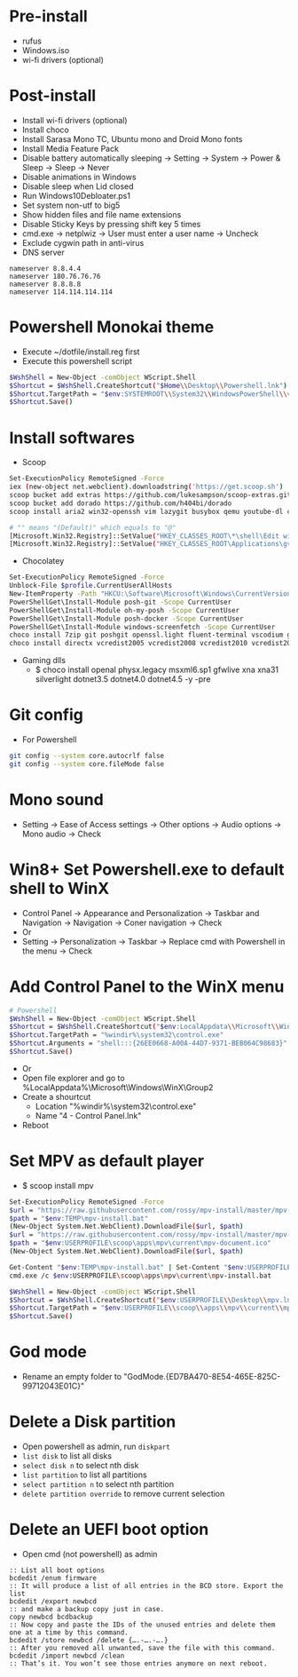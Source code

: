 Pre-install
=====
* rufus
* Windows.iso
* wi-fi drivers (optional)

Post-install
=====
* Install wi-fi drivers (optional)
* Install choco
* Install Sarasa Mono TC, Ubuntu mono and Droid Mono fonts
* Install Media Feature Pack
* Disable battery automatically sleeping -> Setting -> System -> Power & Sleep -> Sleep -> Never
* Disable animations in Windows
* Disable sleep when Lid closed
* Run Windows10Debloater.ps1
* Set system non-utf to big5
* Show hidden files and file name extensions
* Disable Sticky Keys by pressing shift key 5 times
* cmd.exe -> netplwiz -> User must enter a user name -> Uncheck
* Exclude cygwin path in anti-virus
* DNS server
```resolv
nameserver 8.8.4.4
nameserver 180.76.76.76
nameserver 8.8.8.8
nameserver 114.114.114.114
```

Powershell Monokai theme
=====
* Execute ~/dotfile/install.reg first
* Execute this powershell script
```sh
$WshShell = New-Object -comObject WScript.Shell
$Shortcut = $WshShell.CreateShortcut("$Home\\Desktop\\Powershell.lnk")
$Shortcut.TargetPath = "$env:SYSTEMROOT\\System32\\WindowsPowerShell\\v1.0\\powershell.exe"
$Shortcut.Save()
```

Install softwares
=====
* Scoop
```sh
Set-ExecutionPolicy RemoteSigned -Force
iex (new-object net.webclient).downloadstring('https://get.scoop.sh')
scoop bucket add extras https://github.com/lukesampson/scoop-extras.git
scoop bucket add dorado https://github.com/h404bi/dorado
scoop install aria2 win32-openssh vim lazygit busybox qemu youtube-dl curl ffmpeg micro adb nmap go upx nodejs phantomjs mpv miniconda2 miniconda3

# "" means "(Default)" which equals to "@"
[Microsoft.Win32.Registry]::SetValue("HKEY_CLASSES_ROOT\*\shell\Edit with Gvim\command","","$env:USERPROFILE\scoop\apps\vim\current\gvim.exe -p --remote-tab-silent `"%1`"", [Microsoft.Win32.RegistryValueKind]::String)
[Microsoft.Win32.Registry]::SetValue("HKEY_CLASSES_ROOT\Applications\gvim.exe\shell\open\command","","$env:USERPROFILE\scoop\apps\vim\current\gvim.exe -p --remote-tab-silent `"%1`"", [Microsoft.Win32.RegistryValueKind]::String)
```
* Chocolatey
```sh
Set-ExecutionPolicy RemoteSigned -Force
Unblock-File $profile.CurrentUserAllHosts
New-ItemProperty -Path "HKCU:\Software\Microsoft\Windows\CurrentVersion\Explorer\Advanced" -Name DontUsePowerShellOnWinX -PropertyType DWord –Value 0 -force
PowerShellGet\Install-Module posh-git -Scope CurrentUser
PowerShellGet\Install-Module oh-my-posh -Scope CurrentUser
PowerShellGet\Install-Module posh-docker -Scope CurrentUser
PowerShellGet\Install-Module windows-screenfetch -Scope CurrentUser
choco install 7zip git poshgit openssl.light fluent-terminal vscodium greenshot wps-office-free obs-studio nomacs fontforge sumatrapdf.commandline xnviewmp inkscape krita -y --pre
choco install directx vcredist2005 vcredist2008 vcredist2010 vcredist2012 vcredist2013 vcredist2015 vcredist2017 vcredist-all -y --pre
```
* Gaming dlls
    * $ choco install openal physx.legacy msxml6.sp1 gfwlive xna xna31 silverlight dotnet3.5 dotnet4.0 dotnet4.5 -y -pre

Git config
=====
* For Powershell
```sh
git config --system core.autocrlf false
git config --system core.fileMode false
```

Mono sound
=====
* Setting -> Ease of Access settings -> Other options -> Audio options -> Mono audio -> Check

Win8+ Set Powershell.exe to default shell to WinX
=====
* Control Panel -> Appearance and Personalization -> Taskbar and Navigation -> Navigation -> Coner navigation -> Check
* Or
* Setting -> Personalization -> Taskbar -> Replace cmd with Powershell in the menu -> Check

Add Control Panel to the WinX menu
=====
```sh
# Powershell
$WshShell = New-Object -comObject WScript.Shell
$Shortcut = $WshShell.CreateShortcut("$env:LocalAppdata\\Microsoft\\Windows\\WinX\\Group2\\4 - Control Panel.lnk")
$Shortcut.TargetPath = "%windir%\system32\control.exe"
$Shortcut.Arguments = "shell:::{26EE0668-A00A-44D7-9371-BEB064C98683}"
$Shortcut.Save()
```
* Or
* Open file explorer and go to %LocalAppdata%\Microsoft\Windows\WinX\Group2
* Create a shourtcut
    * Location "%windir%\system32\control.exe"
    * Name "4 - Control Panel.lnk"
* Reboot

Set MPV as default player
=====
* $ scoop install mpv
```sh
Set-ExecutionPolicy RemoteSigned -Force
$url = "https://raw.githubusercontent.com/rossy/mpv-install/master/mpv-install.bat"
$path = "$env:TEMP\mpv-install.bat"
(New-Object System.Net.WebClient).DownloadFile($url, $path)
$url = "https://raw.githubusercontent.com/rossy/mpv-install/master/mpv-document.ico"
$path = "$env:USERPROFILE\scoop\apps\mpv\current\mpv-document.ico"
(New-Object System.Net.WebClient).DownloadFile($url, $path)

Get-Content "$env:TEMP\mpv-install.bat" | Set-Content "$env:USERPROFILE\scoop\apps\mpv\current\mpv-install.bat"
cmd.exe /c $env:USERPROFILE\scoop\apps\mpv\current\mpv-install.bat

$WshShell = New-Object -comObject WScript.Shell
$Shortcut = $WshShell.CreateShortcut("$env:USERPROFILE\\Desktop\\mpv.lnk")
$Shortcut.TargetPath = "$env:USERPROFILE\\scoop\\apps\\mpv\\current\\mpv.exe"
$Shortcut.Save()
```

God mode
=====
* Rename an empty folder to "GodMode.{ED7BA470-8E54-465E-825C-99712043E01C}"

Delete a Disk partition
=====
* Open powershell as admin, run `diskpart`
* `list disk` to list all disks
* `select disk n` to select nth disk
* `list partition` to list all partitions
* `select partition n` to select nth partition
* `delete partition override` to remove current selection

Delete an UEFI boot option
=====
* Open cmd (not powershell) as admin
```dosbatch
:: List all boot options
bcdedit /enum firmware
:: It will produce a list of all entries in the BCD store. Export the list
bcdedit /export newbcd
:: and make a backup copy just in case.
copy newbcd bcdbackup
:: Now copy and paste the IDs of the unused entries and delete them one at a time by this command.
bcdedit /store newbcd /delete {….-….-….}
:: After you removed all unwanted, save the file with this command.
bcdedit /import newbcd /clean
:: That’s it. You won’t see those entries anymore on next reboot.
```
